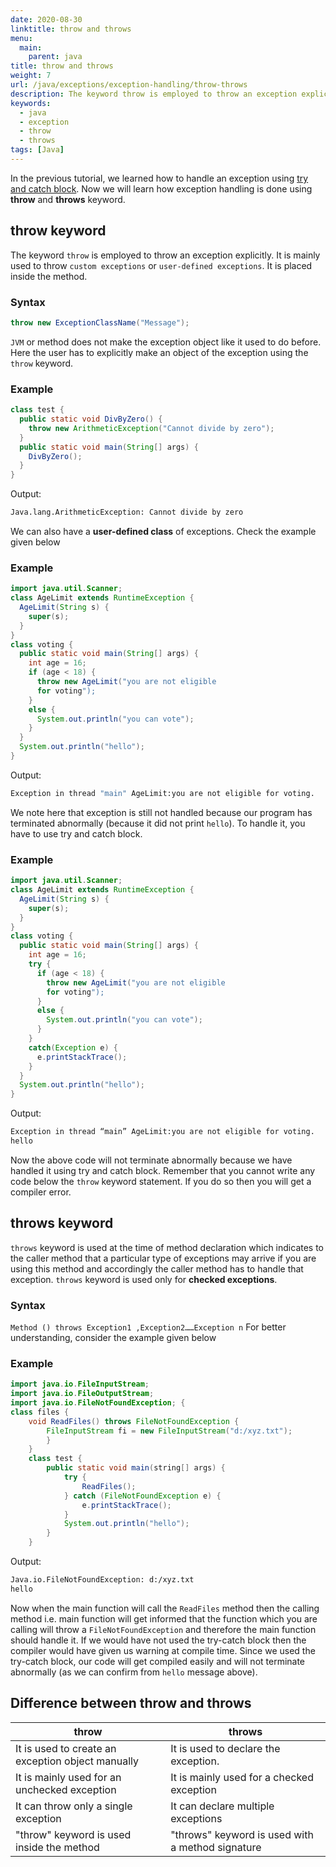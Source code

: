 ```yaml
---
date: 2020-08-30
linktitle: throw and throws
menu:
  main:
    parent: java
title: throw and throws
weight: 7
url: /java/exceptions/exception-handling/throw-throws
description: The keyword throw is employed to throw an exception explicitly. It is mainly used to throw custom exceptions or user-defined exceptions.
keywords:
  - java
  - exception
  - throw
  - throws
tags: [Java]  
---
```

In the previous tutorial, we learned how to handle an exception using [try and catch block](/java/exceptions/exception-handling/#try-and-catch). Now we will learn how exception handling is done using **throw** and **throws** keyword.

## throw keyword
The keyword `throw` is employed to throw an exception explicitly. It is mainly used to throw `custom exceptions` or `user-defined exceptions`. It is placed inside the method.

### Syntax
```java
throw new ExceptionClassName("Message");
```
`JVM` or method does not make the exception object like it used to do before. Here the user has to explicitly make an object of the exception using the `throw` keyword.

### Example
```java
class test {
  public static void DivByZero() {
    throw new ArithmeticException("Cannot divide by zero");
  }
  public static void main(String[] args) {
    DivByZero();
  }
}
```
Output: 
```bash
Java.lang.ArithmeticException: Cannot divide by zero
```
We can also have a **user-defined class** of exceptions. Check the example given below
### Example
```java
import java.util.Scanner;
class AgeLimit extends RuntimeException {
  AgeLimit(String s) {
    super(s);
  }
}
class voting {
  public static void main(String[] args) {
    int age = 16;
    if (age < 18) {
      throw new AgeLimit("you are not eligible
      for voting");
    }
    else {
      System.out.println("you can vote");
    }
  }
  System.out.println("hello");
}
```
Output:
```bash
Exception in thread "main" AgeLimit:you are not eligible for voting.
```
We note here that exception is still not handled because our program has terminated abnormally (because it did not print `hello`). To handle it, you have to use try and catch block.

### Example
```java
import java.util.Scanner;
class AgeLimit extends RuntimeException {
  AgeLimit(String s) {
    super(s);
  }
}
class voting {
  public static void main(String[] args) {
    int age = 16;
    try {
      if (age < 18) {
        throw new AgeLimit("you are not eligible
        for voting");
      }
      else {
        System.out.println("you can vote");
      }
    }
    catch(Exception e) {
      e.printStackTrace();
    }
  }
  System.out.println("hello");
}
```
Output:
```bash
Exception in thread “main” AgeLimit:you are not eligible for voting.
hello 
```
Now the above code will not terminate abnormally because we have handled it using try and catch block. Remember that you cannot write any code below the `throw` keyword statement. If you do so then you will get a compiler error.

## throws keyword
`throws` keyword is used at the time of method declaration which indicates to the caller method that a particular type of exceptions may arrive if you are using this method and accordingly the caller method has to handle that exception. `throws` keyword is used only for **checked exceptions**.
### Syntax
`Method () throws Exception1 ,Exception2……Exception n`
For better understanding, consider the example given below
### Example
```java
import java.io.FileInputStream;
import java.io.FileOutputStream;
import java.io.FileNotFoundException; {
class files {
    void ReadFiles() throws FileNotFoundException {
        FileInputStream fi = new FileInputStream("d:/xyz.txt");
        }
    }
    class test {
        public static void main(string[] args) {
            try {
                ReadFiles();
            } catch (FileNotFoundException e) {
                e.printStackTrace();
            }
            System.out.println("hello");
        }
    }
```
Output:
```bash
Java.io.FileNotFoundException: d:/xyz.txt
hello 
```
Now when the main function will call the `ReadFiles` method then the calling method i.e. main function will get informed that the function which you are calling will throw a `FileNotFoundException` and therefore the main function should handle it. If we would have not used the try-catch block then the compiler would have given us warning at compile time. Since we used the try-catch block, our code will get compiled easily and will not terminate abnormally (as we can confirm from `hello` message above).

## Difference between throw and throws
| throw                                             | throws                                           |
|---------------------------------------------------|--------------------------------------------------|
| It is used to create an exception object manually | It is used to declare the exception.             |
| It is mainly used for an unchecked exception      | It is mainly used for a checked exception        |
| It can throw only a single exception              | It can declare multiple exceptions               |
| "throw" keyword is used inside the method         | "throws" keyword is used with a method signature |